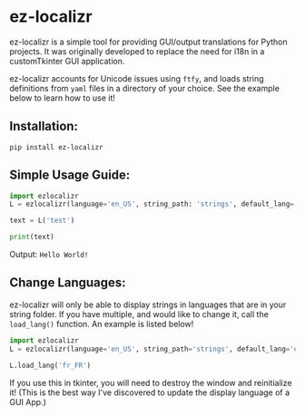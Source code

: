 # ez-localizr

ez-localizr is a simple tool for providing GUI/output translations for Python projects. It was originally developed to replace the need for i18n in a customTkinter GUI application.

ez-localizr accounts for Unicode issues using `ftfy`, and loads string definitions from `yaml` files in a directory of your choice. See the example below to learn how to use it!

## Installation:

```pip install ez-localizr```

## Simple Usage Guide:

```python
import ezlocalizr
L = ezlocalizr(language='en_US', string_path: 'strings', default_lang='en_US')

text = L('test')

print(text)
```
Output: `Hello World!`

## Change Languages:

ez-localizr will only be able to display strings in languages that are in your string folder. If you have multiple, and would like to change it, call the `load_lang()` function. An example is listed below!

```python
import ezlocalizr
L = ezlocalizr(language='en_US', string_path='strings', default_lang='en_US')

L.load_lang('fr_FR')
```

If you use this in tkinter, you will need to destroy the window and reinitialize it! (This is the best way I've discovered to update the display language of a GUI App.)
